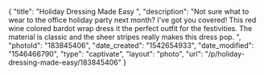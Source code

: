 {
    "title": "Holiday Dressing Made Easy ",
    "description": "Not sure what to wear to the office holiday party next month? I've got you covered! This red wine colored bardot wrap dress it the perfect outfit for the festivities. The material is classic and the sheer stripes really makes this dress pop. ",
    "photoId": "183845406",
    "date_created": "1542654933",
    "date_modified": "1546466790",
    "type": "captivate",
    "layout": "photo",
    "url": "\/p\/holiday-dressing-made-easy\/183845406"
}